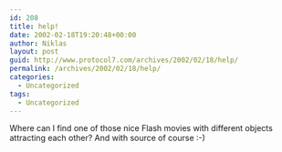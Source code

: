 ```yaml
---
id: 208
title: help!
date: 2002-02-18T19:20:48+00:00
author: Niklas
layout: post
guid: http://www.protocol7.com/archives/2002/02/18/help/
permalink: /archives/2002/02/18/help/
categories:
  - Uncategorized
tags:
  - Uncategorized
---
```

<div class='microid-169e88e1fd35f2588dbdc1e23f0dbce0c14610ba'>
  <p>
    Where can I find one of those nice Flash movies with different objects attracting each other? And with source of course :-)
  </p>
</div>